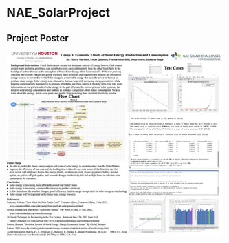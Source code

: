 # NAE_SolarProject

## Project Poster

<img src='Project_Poster.png' title='Project Poster' width='' alt='Video Walkthrough' />
